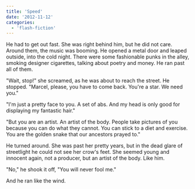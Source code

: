 ```yaml
---
title: 'Speed'
date: '2012-11-12'
categories:
  - 'flash-fiction'
---
```


He had to get out fast. She was right behind him, but he did not care. Around
them, the music was booming. He opened a metal door and leaped outside, into the
cold night. There were some fashionable punks in the alley, smoking designer
cigarettes, talking about poetry and money. He ran past all of them.

<!-- truncate -->

"Wait, stop!" she screamed, as he was about to reach the street. He stopped.
"Marcel, please, you have to come back. You're a star. We need you."

"I'm just a pretty face to you. A set of abs. And my head is only good for
displaying my fantastic hair."

"But you are an artist. An artist of the body. People take pictures of you
because you can do what they cannot. You can stick to a diet and exercise. You
are the golden snake that our ancestors prayed to."

He turned around. She was past her pretty years, but in the dead glare of
streetlight he could not see her crow's feet. She seemed young and innocent
again, not a producer, but an artist of the body. Like him.

"No," he shook it off, "You will never fool me."

And he ran like the wind.
